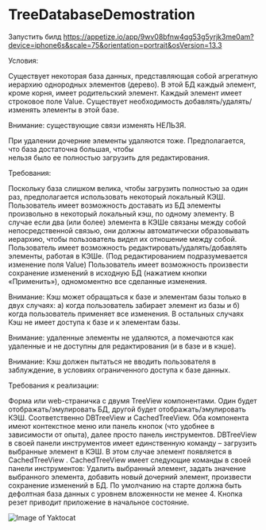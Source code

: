 # TreeDatabaseDemostration

Запустить билд https://appetize.io/app/9wv08bfnw4qg53g5yrjk3me0am?device=iphone6s&scale=75&orientation=portrait&osVersion=13.3

Условия:	

Существует некоторая база данных, представляющая собой агрегатную иерархию однородных элементов (дерево). В этой БД каждый элемент, кроме корня, имеет родительский элемент. Каждый элемент имеет строковое поле Value. Существует необходимость добавлять/удалять/изменять элементы в этой базе.	

Внимание: существующие связи изменять НЕЛЬЗЯ.	

При удалении дочерние элементы удаляются тоже. Предполагается, что база достаточна большая, чтобы	
нельзя было ее полностью загрузить для редактирования. 	

Требования:	

Поскольку база слишком велика, чтобы загрузить полностью за один раз, предполагается использовать некоторый локальный КЭШ. Пользователь имеет возможность доставать из БД элементы произвольно в некоторый локальный кэш, по одному элементу. В случае если два (или более) элемента в КЭШе связаны между собой непосредственной связью, они должны автоматически образовывать иерархию, чтобы пользователь видел их отношение между собой. Пользователь имеет возможность редактировать/удалять/добавлять элементы, работая в КЭШе. (Под редактированием подразумевается изменение поля Value) Пользователь имеет возможность произвести сохранение изменений в исходную БД (нажатием кнопки «Применить»), одномоментно все сделанные изменения.	

Внимание: Кэш может обращаться к базе и элементам базы только в двух случаях: а) когда пользователь забирает элемент из базы и б) когда пользователь применяет все изменения. В остальных случаях Кэш не имеет доступа к базе и к элементам базы.	

Внимание: удаленные элементы не удаляются, а помечаются как удаленные и не доступны для редактирования (и в базе и в кэше).	

Внимание: Кэш должен пытаться не вводить пользователя в заблуждение, в условиях ограниченного доступа к базе данных.	

Требования к реализации:	

Форма или web-страничка с двумя TreeView компонентами. Один будет отображать/эмулировать БД, другой будет отображать/эмулировать КЭШ. Соответственно DBTreeView и CachedTreeView. Оба компонента имеют контекстное меню или панель кнопок (что удобнее в зависимости от опыта), далее просто панель инструментов. DBTreeView в своей панели инструментов имеет единственную команду – загрузить выбранные элемент в КЭШ. В этом случае элемент появляется в CachedTreeView . CachedTreeView имеет следующие команды в своей панели инструментов: Удалить выбранный элемент, задать значение выбранного элемента, добавить новый дочерний элемент, произвести сохранение изменений в БД. По умолчанию на старте должна быть дефолтная база данных с уровнем вложенности не менее 4. Кнопка резет приводит приложение в начальное состояние.	

![Image of Yaktocat](https://i.ibb.co/Bq4hHs4/2020-09-23-14-45-57.png)
